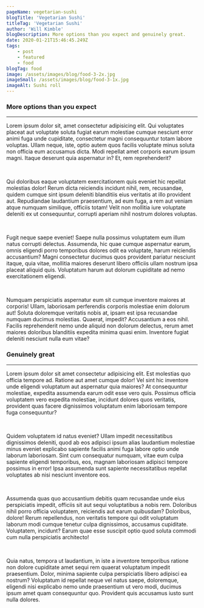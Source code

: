 ```yaml
---
pageName: vegetarian-sushi
blogTitle: 'Vegetarian Sushi'
titleTag: 'Vegetarian Sushi'
author: 'Will Kimble'
blogDescription: More options than you expect and genuinely great.
date: 2020-01-21T15:46:45.249Z
tags:
    - post
    - featured
    - food
blogTag: food
image: /assets/images/blog/food-3-2x.jpg
imageSmall: /assets/images/blog/food-3-1x.jpg
imageAlt: Sushi roll
---
```


<h3 class="blog-post__sub-heading revealFade">More options than you expect</h3>
<hr class="blog-post__divider revealFade">
<div class="blog-post__description revealFade">
    <p>Lorem ipsum dolor sit, amet consectetur adipisicing elit. Qui voluptates
        placeat aut voluptate soluta fugiat earum molestiae cumque nesciunt error animi fuga unde
        cupiditate,
        consectetur magni consequuntur totam labore voluptas.
        Ullam neque, iste, optio autem quos facilis voluptate minus soluta non officia eum accusamus
        dicta.
        Modi
        repellat amet corporis earum ipsum magni. Itaque deserunt quia aspernatur in? Et, rem
        reprehenderit?
    </p><br>
    <p>Qui doloribus eaque voluptatem exercitationem quis eveniet hic repellat molestias dolor! Rerum
        dicta
        reiciendis incidunt nihil, rem, recusandae, quidem cumque sint ipsum deleniti blanditiis eius
        veritatis
        at illo provident aut.
        Repudiandae laudantium praesentium, ad eum fuga, a rem aut veniam atque numquam similique,
        officiis
        totam! Velit non mollitia iure voluptate deleniti ex ut consequuntur, corrupti aperiam nihil
        nostrum
        dolores voluptas.
    </p><br>
    <p>Fugit neque saepe eveniet! Saepe nulla possimus voluptatem eum illum natus corrupti delectus.
        Assumenda,
        hic quae cumque aspernatur earum, omnis eligendi porro temporibus dolores odit ea voluptate,
        harum
        reiciendis accusantium?
        Magni consectetur ducimus quos provident pariatur nesciunt itaque, quia vitae, mollitia maiores
        deserunt
        libero officiis ullam nostrum ipsa placeat aliquid quis. Voluptatum harum aut dolorum cupiditate
        ad
        nemo
        exercitationem eligendi.
    </p><br>
    <p>Numquam perspiciatis aspernatur eum sit cumque inventore maiores at corporis! Ullam, laboriosam
        perferendis corporis molestiae enim dolorum aut! Soluta doloremque veritatis nobis at, ipsam est
        ipsa
        recusandae numquam ducimus molestias.
        Quaerat, impedit? Accusantium a eos nihil. Facilis reprehenderit nemo unde aliquid non dolorum
        delectus,
        rerum amet maiores doloribus blanditiis expedita minima quasi enim. Inventore fugiat deleniti
        nesciunt
        nulla eum vitae?
    </p>
</div>
<h3 class="blog-post__sub-heading revealFade">Genuinely great</h3>
<hr class="blog-post__divider revealFade">
<div class="blog-post__description revealFade">
    <p>Lorem ipsum dolor sit amet consectetur adipisicing elit. Est molestias quo
        officia tempore ad. Ratione aut amet cumque dolor! Vel sint hic inventore unde eligendi
        voluptatum
        aut
        aspernatur quia maiores?
        At consequuntur molestiae, expedita assumenda earum odit esse vero quis. Possimus officia
        voluptatem
        vero expedita molestiae, incidunt dolores quos veritatis, provident quas facere dignissimos
        voluptatum
        enim laboriosam tempore fuga consequuntur?
    </p><br>
    <p>Quidem voluptatem id natus eveniet? Ullam impedit necessitatibus dignissimos deleniti, quod ab
        eos
        adipisci ipsum alias laudantium molestiae minus eveniet explicabo sapiente facilis animi fuga
        labore
        optio unde laborum laboriosam.
        Sint cum consequatur numquam, vitae eum culpa sapiente eligendi temporibus, eos, magnam
        laboriosam
        adipisci tempore possimus in error! Ipsa assumenda sunt sapiente necessitatibus repellat
        voluptates
        ab
        nisi nesciunt inventore eos.
    </p><br>
    <p>Assumenda quas quo accusantium debitis quam recusandae unde eius perspiciatis impedit, officiis
        sit
        aut
        sequi voluptatibus a nobis rem. Doloribus nihil porro officia voluptatem, reiciendis aut earum
        quibusdam? Doloribus, dolore!
        Rerum repellendus, non veritatis tempore qui odit voluptatum laborum modi cumque tenetur culpa
        dignissimos, accusamus cupiditate. Voluptatem, incidunt? Earum quae esse suscipit optio quod
        soluta
        commodi cum nulla perspiciatis architecto!
    </p><br>
    <p>Quia natus, tempora ut laudantium, in iste a inventore temporibus ratione non dolore cupiditate
        amet
        sequi rem quaerat voluptatum impedit praesentium. Dolor, minima sapiente culpa perspiciatis
        libero
        adipisci ea nostrum?
        Voluptatum id repellat neque vel natus saepe, doloremque, eligendi nisi explicabo nemo unde
        praesentium
        ut vero modi, ducimus ipsum amet quam consequuntur quo. Provident quis accusamus iusto sunt
        nulla
        dolores.
    </p>
</div>